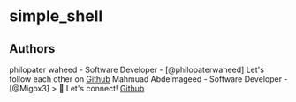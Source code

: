 # simple_shell
## Authors
philopater waheed - Software Developer - [@philopaterwaheed]
Let's follow each other on [Github](https://github.com/philopaterwaheed)
Mahmuad Abdelmageed - Software Developer - [@Migox3] > :rocket: Let's connect! [Github](https://github.com/Migox3)
